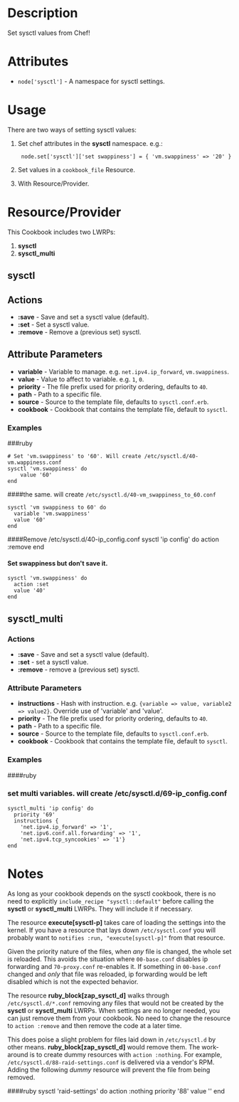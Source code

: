 Description
===========

Set sysctl values from Chef!

Attributes
==========

* `node['sysctl']` - A namespace for sysctl settings.

Usage
=====

There are two ways of setting sysctl values:

1. Set chef attributes in the **sysctl** namespace. e.g.:

        node.set['sysctl']['set swappiness'] = { 'vm.swappiness' => '20' }
2. Set values in a `cookbook_file` Resource.
3. With Resource/Provider.

Resource/Provider
=================

This Cookbook includes two LWRPs:

1. **sysctl**
2. **sysctl_multi**

sysctl
------

## Actions

- **:save** - Save and set a sysctl value (default).
- **:set** - Set a sysctl value.
- **:remove** - Remove a (previous set) sysctl.

## Attribute Parameters

- **variable** - Variable to manage. e.g. `net.ipv4.ip_forward`, `vm.swappiness`.
- **value** - Value to affect to variable. e.g. `1`, `0`.
- **priority** - The file prefix used for priority ordering, defaults to `40`.
- **path** - Path to a specific file.
- **source** - Source to the template file, defaults to `sysctl.conf.erb`.
- **cookbook** - Cookbook that contains the template file, default to `sysctl`.

### Examples

###ruby

    # Set 'vm.swappiness' to '60'. Will create /etc/sysctl.d/40-vm.wappiness.conf
    sysctl 'vm.swappiness' do
        value '60'
    end

####the same. will create `/etc/sysctl.d/40-vm_swappiness_to_60.conf`

    sysctl 'vm swappiness to 60' do
      variable 'vm.swappiness'
      value '60'
    end

####Remove /etc/sysctl.d/40-ip_config.conf
    sysctl 'ip config' do
      action :remove
    end

#### Set swappiness but don't save it.
    sysctl 'vm.swappiness' do
      action :set
      value '40'
    end


sysctl_multi
------------

### Actions

- **:save** - Save and set a sysctl value (default).
- **:set** - set a sysctl value.
- **:remove** - remove a (previous set) sysctl.

### Attribute Parameters

- **instructions** - Hash with instruction. e.g. `{variable => value, variable2 => value2}`.
  Override use of 'variable' and 'value'.
- **priority** - The file prefix used for priority ordering, defaults to `40`.
- **path** - Path to a specific file.
- **source** - Source to the template file, defaults to `sysctl.conf.erb`.
- **cookbook** - Cookbook that contains the template file, default to `sysctl`.

### Examples

####ruby
### set multi variables. will create /etc/sysctl.d/69-ip_config.conf
    sysctl_multi 'ip config' do
      priority '69'
      instructions {
        'net.ipv4.ip_forward' => '1',
        'net.ipv6.conf.all.forwarding' => '1',
        'net.ipv4.tcp_syncookies' => '1'}
    end

Notes
=====

As long as your cookbook depends on the sysctl cookbook, there is no need to
explicitly `include_recipe "sysctl::default"` before calling the **sysctl** or
**sysctl_multi** LWRPs.  They will include it if necessary.

The resource **execute[sysctl-p]** takes care of loading the settings into the
kernel.  If you have a resource that lays down `/etc/sysctl.conf` you will
probably want to `notifies :run, "execute[sysctl-p]"` from that resource.

Given the priority nature of the files, when *any* file is changed, the whole
set is reloaded.  This avoids the situation where `00-base.conf` disables ip
forwarding and `70-proxy.conf` re-enables it.  If something in `00-base.conf`
changed and *only* that file was reloaded, ip forwarding would be left disabled
which is not the expected behavior.

The resource **ruby_block[zap_sysctl_d]** walks through `/etc/sysctl.d/*.conf`
removing any files that would not be created by the **sysctl** or
**sysctl_multi** LWRPs.  When settings are no longer needed, you can just remove
them from your cookbook.  No need to change the resource to `action :remove` and
then remove the code at a later time.

This does poise a slight problem for files laid down in `/etc/sysctl.d` by other
means.  **ruby_block[zap_sysctl_d]** would remove them.  The work-around is to
create dummy resources with `action :nothing`.  For example,
`/etc/sysctl.d/88-raid-settings.conf` is delivered via a vendor's RPM.  Adding
the following _dummy_ resource will prevent the file from being removed.

####ruby
    sysctl 'raid-settings' do
      action :nothing
      priority '88'
      value ''
    end

